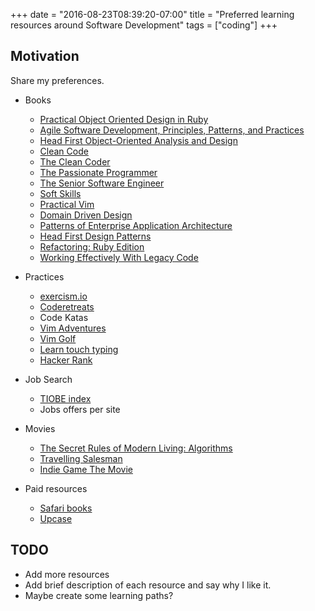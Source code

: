 +++
date  = "2016-08-23T08:39:20-07:00"
title = "Preferred learning resources around Software Development"
tags  = ["coding"]
+++

## Motivation
Share my preferences.

- Books
  - [Practical Object Oriented Design in Ruby](http://www.poodr.com/)
  - [Agile Software Development, Principles, Patterns, and Practices](https://www.amazon.com/Software-Development-Principles-Patterns-Practices/dp/0135974445)
  - [Head First Object-Oriented Analysis and Design](http://shop.oreilly.com/product/9780596008673.do)
  - [Clean Code](https://www.amazon.com/Clean-Code-Handbook-Software-Craftsmanship/dp/0132350882)
  - [The Clean Coder](https://www.amazon.com/Clean-Coder-Conduct-Professional-Programmers/dp/0137081073)
  - [The Passionate Programmer](https://pragprog.com/book/cfcar2/the-passionate-programmer)
  - [The Senior Software Engineer](http://theseniorsoftwareengineer.com/)
  - [Soft Skills](https://www.manning.com/books/soft-skills)
  - [Practical Vim](https://pragprog.com/book/dnvim/practical-vim)
  - [Domain Driven Design](https://www.amazon.com/Domain-Driven-Design-Tackling-Complexity-Software/dp/0321125215)
  - [Patterns of Enterprise Application Architecture](https://www.amazon.com/Patterns-Enterprise-Application-Architecture-Martin/dp/0321127420)
  - [Head First Design Patterns](http://shop.oreilly.com/product/9780596007126.do)
  - [Refactoring: Ruby Edition](https://www.amazon.com/Refactoring-Ruby-Addison-Wesley-Professional/dp/0321984137)
  - [Working Effectively With Legacy Code](https://www.amazon.com/Working-Effectively-Legacy-Michael-Feathers/dp/0131177052)

- Practices
  - [exercism.io](http://exercism.io/)
  - [Coderetreats](http://coderetreat.org/)
  - Code Katas
  - [Vim Adventures](http://vim-adventures.com/)
  - [Vim Golf](http://www.vimgolf.com/)
  - [Learn touch typing](https://www.typing.com)
  - [Hacker Rank](https://www.hackerrank.com/)

- Job Search
  - [TIOBE index](http://www.tiobe.com/tiobe-index/)
  - Jobs offers per site

- Movies
  - [The Secret Rules of Modern Living: Algorithms](http://www.imdb.com/title/tt5818010/)
  - [Travelling Salesman](http://www.travellingsalesmanmovie.com/)
  - [Indie Game The Movie](http://buy.indiegamethemovie.com/)

- Paid resources
  - [Safari books](safaribooksonline.com)
  - [Upcase](https://upcase.com/)

## TODO
- Add more resources
- Add brief description of each resource and say why I like it.
- Maybe create some learning paths?
